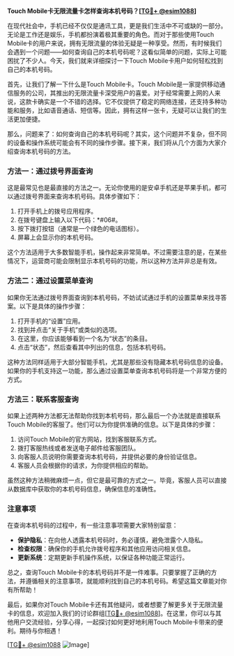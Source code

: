 **Touch Mobile卡无限流量卡怎样查询本机号码？[[TG💪+ @esim1088](https://t.me/s/esim1088)]**

在现代社会中，手机已经不仅仅是通讯工具，更是我们生活中不可或缺的一部分。无论是工作还是娱乐，手机都扮演着极其重要的角色。而对于那些使用Touch Mobile卡的用户来说，拥有无限流量的体验无疑是一种享受。然而，有时候我们会遇到一个问题——如何查询自己的本机号码呢？这看似简单的问题，实际上可能困扰了不少人。今天，我们就来详细探讨一下Touch Mobile卡用户如何轻松找到自己的本机号码。

首先，让我们了解一下什么是Touch Mobile卡。Touch Mobile是一家提供移动通信服务的公司，其推出的无限流量卡深受用户的喜爱。对于经常需要上网的人来说，这款卡确实是一个不错的选择。它不仅提供了稳定的网络连接，还支持多种功能和服务，比如语音通话、短信等。因此，拥有这样一张卡，无疑可以让我们的生活更加便捷。

那么，问题来了：如何查询自己的本机号码呢？其实，这个问题并不复杂，但不同的设备和操作系统可能会有不同的操作步骤。接下来，我们将从几个方面为大家介绍查询本机号码的方法。

### 方法一：通过拨号界面查询

这是最常见也是最直接的方法之一。无论你使用的是安卓手机还是苹果手机，都可以通过拨号界面来查询本机号码。具体步骤如下：

1. 打开手机上的拨号应用程序。
2. 在拨号键盘上输入以下代码：*#06#。
3. 按下拨打按钮（通常是一个绿色的电话图标）。
4. 屏幕上会显示你的本机号码。

这个方法适用于大多数智能手机，操作起来非常简单。不过需要注意的是，在某些情况下，运营商可能会限制显示本机号码的功能，所以这种方法并非总是有效。

### 方法二：通过设置菜单查询

如果你无法通过拨号界面查询到本机号码，不妨试试通过手机的设置菜单来找寻答案。以下是具体的操作步骤：

1. 打开手机的“设置”应用。
2. 找到并点击“关于手机”或类似的选项。
3. 在这里，你应该能够看到一个名为“状态”的条目。
4. 点击“状态”，然后查看其中列出的信息，包括本机号码。

这种方法同样适用于大部分智能手机，尤其是那些没有隐藏本机号码信息的设备。如果你的手机支持这一功能，那么通过设置菜单查询本机号码将是一个非常方便的方式。

### 方法三：联系客服查询

如果上述两种方法都无法帮助你找到本机号码，那么最后一个办法就是直接联系Touch Mobile的客服了。他们可以为你提供准确的信息。以下是具体的步骤：

1. 访问Touch Mobile的官方网站，找到客服联系方式。
2. 拨打客服热线或者发送电子邮件给客服团队。
3. 向客服人员说明你需要查询本机号码，并提供必要的身份验证信息。
4. 客服人员会根据你的请求，为你提供相应的帮助。

虽然这种方法稍微麻烦一点，但它是最可靠的方式之一。毕竟，客服人员可以直接从数据库中获取你的本机号码信息，确保信息的准确性。

### 注意事项

在查询本机号码的过程中，有一些注意事项需要大家特别留意：

- **保护隐私**：在向他人透露本机号码时，务必谨慎，避免泄露个人隐私。
- **检查权限**：确保你的手机允许拨号程序和其他应用访问相关信息。
- **更新系统**：定期更新手机操作系统，以保证各种功能正常运行。

总之，查询Touch Mobile卡的本机号码并不是一件难事。只要掌握了正确的方法，并遵循相关的注意事项，就能顺利找到自己的本机号码。希望这篇文章能对你有所帮助！

最后，如果你对Touch Mobile卡还有其他疑问，或者想要了解更多关于无限流量卡的信息，欢迎加入我们的讨论群组[[TG💪+ @esim1088](https://t.me/s/esim1088)]。在这里，你可以与其他用户交流经验，分享心得，一起探讨如何更好地利用Touch Mobile卡带来的便利。期待与你相遇！

[[TG💪+ @esim1088](https://t.me/s/esim1088) ![Image](https://i.postimg.cc/4NQfJmqS/Snipaste-2025-05-13-00-14-12.png)]